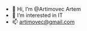 - 👋 Hi, I’m @Artimovec Artem  
- 👀 I’m interested in IT
- 📫 artimovec@gmail.com

<!---
Artimovec/Artimovec is a ✨ special ✨ repository because its `README.md` (this file) appears on your GitHub profile.
You can click the Preview link to take a look at your changes.
--->

